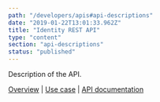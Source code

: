```yaml
---
path: "/developers/apis#api-descriptions"
date: "2019-01-22T13:01:33.962Z"
title: "Identity REST API"
type: "content"
section: "api-descriptions"
status: "published"
---
```

Description of the API. 

[Overview](/developers/apis/identity-rest-api) | [Use case](https://docs.oftrust.net/usecases/identity) | [API documentation](https://docs.oftrust.net/#loginapi)
